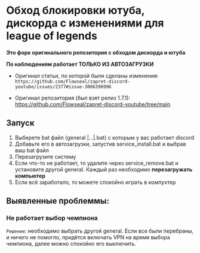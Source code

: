 # Обход блокировки ютуба, дискорда с изменениями для league of legends

**Это форк оригинального репозитория с обходом дискорда и ютуба**

**По наблюдениям работает ТОЛЬКО ИЗ АВТОЗАГРУЗКИ**

- Оригинал статьи, по которой были сделаны изменения: `https://github.com/Flowseal/zapret-discord-youtube/issues/2377#issue-3006396996`

- Оригинал репозитория (был взят релиз 1.7.1): https://github.com/Flowseal/zapret-discord-youtube/tree/main

## Запуск

1. Выберете bat файл (general |...|.bat) с которым у вас работает discord
2. Добавьте его в автозагрузки, запустив service_install.bat и выбрав ваш bat файл
3. Перезагрузите систему
4. Если что-то не работает, то удалите через service_remove.bat и установите другой general. Каждый раз необходимо __перезагружать компьютер__
5. Если всё заработало, то можете спокойно играть в компухтер

## Выявленные проблеммы:

### Не работает выбор чемпиона

`Решение`: необходимо выбрать другой general. Если все были перебраны, и ничего не помогло, придётся включать VPN на время выбора чемпиона, далее можно спокойно его выключить.
